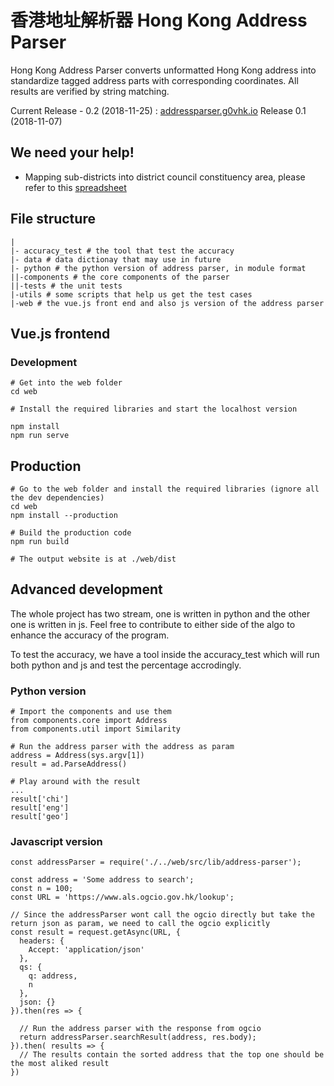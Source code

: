 # 香港地址解析器 Hong Kong Address Parser

Hong Kong Address Parser converts unformatted Hong Kong address into standardize tagged address parts with corresponding coordinates. All results are verified by string matching.

Current Release - 0.2 (2018-11-25) : [addressparser.g0vhk.io](https://addressparser.g0vhk.io)
Release 0.1 (2018-11-07)

## We need your help!
- Mapping sub-districts into district council constituency area, please refer to this [spreadsheet](
https://docs.google.com/spreadsheets/d/1mNui-FsnnEiIXAGA-UBalqjywyBGhKMly2T9dLDhY7U/edit#gid=415942179)


## File structure
```
|
|- accuracy_test # the tool that test the accuracy
|- data # data dictionay that may use in future
|- python # the python version of address parser, in module format
||-components # the core components of the parser
||-tests # the unit tests
|-utils # some scripts that help us get the test cases
|-web # the vue.js front end and also js version of the address parser
```


## Vue.js frontend

### Development
```
# Get into the web folder
cd web

# Install the required libraries and start the localhost version

npm install
npm run serve
```

## Production

```
# Go to the web folder and install the required libraries (ignore all the dev dependencies)
cd web
npm install --production

# Build the production code
npm run build

# The output website is at ./web/dist
```

## Advanced development

The whole project has two stream, one is written in python and the other one is written in js. Feel free to contribute to either side of the algo to enhance the accuracy of the program.

To test the accuracy, we have a tool inside the accuracy_test which will run both python and js and test the percentage accrodingly.

### Python version

```
# Import the components and use them
from components.core import Address
from components.util import Similarity

# Run the address parser with the address as param
address = Address(sys.argv[1])
result = ad.ParseAddress()

# Play around with the result
...
result['chi']
result['eng']
result['geo']
```

### Javascript version

```
const addressParser = require('./../web/src/lib/address-parser');

const address = 'Some address to search';
const n = 100;
const URL = 'https://www.als.ogcio.gov.hk/lookup';

// Since the addressParser wont call the ogcio directly but take the return json as param, we need to call the ogcio explicitly
const result = request.getAsync(URL, {
  headers: {
    Accept: 'application/json'
  },
  qs: {
    q: address,
    n
  },
  json: {}
}).then(res => {

  // Run the address parser with the response from ogcio
  return addressParser.searchResult(address, res.body);
}).then( results => {
  // The results contain the sorted address that the top one should be the most aliked result
})
```